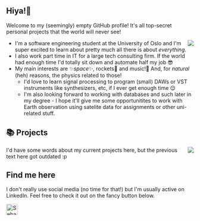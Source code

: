 ## Hiya!👋


Welcome to my (seemingly) empty GitHub profile! It's all top-secret personal projects that the world will never see! 

<img align="right" src="https://github-readme-stats-chi-navy-90.vercel.app/api?username=sebastianhuus&count_private=true&show_icons=true&theme=jolly&hide_title=true" />

- I'm a software engineering student at the University of Oslo and I'm super excited to learn about pretty much all there is about *everything*. 
- I also work part time in IT for a large tech consulting firm. If the world had enough time I'd totally sit down and automate half my job 😎
- My main interests are ✨*space*✨, rockets🚀 and music!🎵 And, for *natural* (heh) reasons, the physics related to those!
  - I'd love to learn signal processing to program (small) DAWs or VST instruments like synthesizers, etc, if I ever get enough time 😌
  - I'm also looking forward to working with databases and such later in my degree - I hope it'll give me some opportunitites to work with Earth observation using satelite data for assignments or other uni-related stuff. 

## 📚 Projects

<img align="right" src="https://github-readme-stats-chi-navy-90.vercel.app/api/top-langs/?username=sebastianhuus&count_private=true&theme=jolly&langs_count=10" />

I'd have some words about my current projects here, but the previous text here got outdated :p

## Find me here
I don't really use social media (no time for that!) but I'm usually active on LinkedIn. Feel free to check it out on the fancy button below.

<a href="https://www.linkedin.com/in/sebastian-huus/">
<img src="https://brand.linkedin.com/content/dam/me/business/en-us/amp/brand-site/v2/bg/LI-Bug.svg.original.svg" alt="Sebastian Huus | LinkedIn" width="30px">
</a>

<!--
**sebastianhuus/sebastianhuus** is a ✨ _special_ ✨ repository because its `README.md` (this file) appears on your GitHub profile.

Here are some ideas to get you started:

- 🔭 I’m currently working on ...
- 🌱 I’m currently learning ...
- 👯 I’m looking to collaborate on ...
- 🤔 I’m looking for help with ...
- 💬 Ask me about ...
- 📫 How to reach me: ...
- 😄 Pronouns: ...
- ⚡ Fun fact: ...
-->

